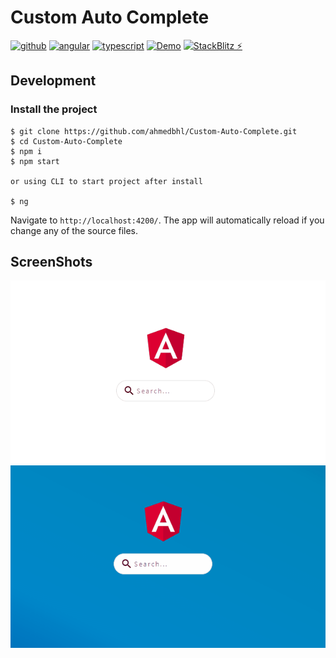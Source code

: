 # Custom Auto Complete

[![github](https://badgen.net/badge/icon/github?icon=github&label)](https://github.com/ahmedbhl/Custom-Auto-Complete)
[![angular](https://badgen.net/badge/Angular%20CLI/v%207.2.2/red)](https://github.com/angular/angular-cli)
[![typescript](https://badgen.net/badge/icon/typescript?icon=typescript&label)](https://github.com/angular/angular-cli)
[![Demo](https://badgen.net/badge/Demo/ClicMe/green)](https://custom-auto-complete-cdk.firebaseapp.com/)
[![StackBlitz ⚡️](https://badgen.net/badge/icon/StackBlitz⚡️?icon=slack&label)](https://stackblitz.com/edit/angular-ivy-scvuup)

## Development

### Install the project

```console
$ git clone https://github.com/ahmedbhl/Custom-Auto-Complete.git
$ cd Custom-Auto-Complete
$ npm i
$ npm start

or using CLI to start project after install

$ ng
```

Navigate to `http://localhost:4200/`. The app will automatically reload if you change any of the source files.

## ScreenShots

![screenshot](https://github.com/ahmedbhl/Custom-Auto-Complete/blob/master/src/assets/screenshot/auto-complete-white.gif?raw=true)
![screenshot](https://github.com/ahmedbhl/Custom-Auto-Complete/blob/master/src/assets/screenshot/auto-complete-blue.gif?raw=true)
